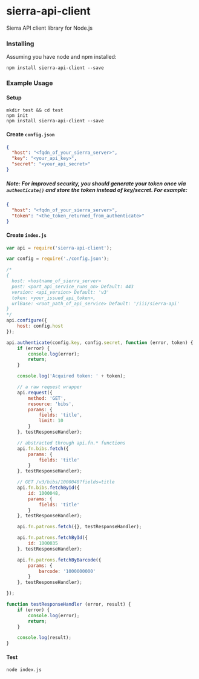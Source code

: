 # sierra-api-client
Sierra API client library for Node.js


### Installing
Assuming you have node and npm installed:
```
npm install sierra-api-client --save
```

### Example Usage

#### Setup
```
mkdir test && cd test
npm init
npm install sierra-api-client --save
```

#### Create `config.json`
```json
{
  "host": "<fqdn_of_your_sierra_server>",
  "key": "<your_api_key>",
  "secret": "<your_api_secret>"
}
```
##### Note:  For improved security, you should generate your token once via `authenticate()` and store the token instead of key/secret.  For example:

```json
{
  "host": "<fqdn_of_your_sierra_server>",
  "token": "<the_token_returned_from_authenticate>"
}
```

#### Create `index.js`

```javascript
var api = require('sierra-api-client');

var config = require('./config.json');

/*
{
  host: <hostname_of_sierra_server>
  post: <port_api_service_runs_on> Default: 443
  version: <api_version> Default: 'v3'
  token: <your_issued_api_token>,
  urlBase: <root_path_of_api_service> Default: '/iii/sierra-api'
}
*/
api.configure({
    host: config.host
});

api.authenticate(config.key, config.secret, function (error, token) {
    if (error) {
        console.log(error);
        return;
    }

    console.log('Acquired token: ' + token);

    // a raw request wrapper
    api.request({
        method: 'GET',
        resource: 'bibs',
        params: {
            fields: 'title',
            limit: 10
        }
    }, testResponseHandler);

    // abstracted through api.fn.* functions
    api.fn.bibs.fetch({
        params: {
            fields: 'title'
        }
    }, testResponseHandler);

    // GET /v3/bibs/1000048?fields=title
    api.fn.bibs.fetchById({
        id: 1000048,
        params: {
            fields: 'title'
        }
    }, testResponseHandler);

    api.fn.patrons.fetch({}, testResponseHandler);

    api.fn.patrons.fetchById({
        id: 1000035
    }, testResponseHandler);

    api.fn.patrons.fetchByBarcode({
        params: {
            barcode: '1000000000'
        }
    }, testResponseHandler);

});

function testResponseHandler (error, result) {
    if (error) {
        console.log(error);
        return;
    }

    console.log(result);
}
```

#### Test
```
node index.js
```
